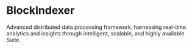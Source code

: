 # BlockIndexer
Advanced distributed data processing framework, harnessing real-time analytics and insights through intelligent, scalable, and highly available Suite.
